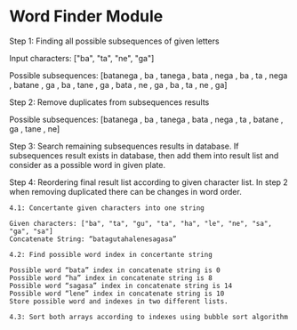 # Word Finder Module

Step 1: Finding all possible subsequences of given letters

Input characters: ["ba", "ta", "ne", "ga"]

Possible subsequences: [batanega , ba , tanega , bata , nega , ba , ta , nega , batane , ga , ba , tane , ga , bata , ne , ga , ba , ta , ne , ga]

Step 2: Remove duplicates from subsequences results

Possible subsequences: [batanega , ba , tanega , bata , nega , ta , batane , ga , tane , ne]

Step 3: Search remaining subsequences results in database. If subsequences result exists in database, then add them into result list and consider as a possible word in given plate.

Step 4: Reordering final result list according to given character list. In step 2 when removing duplicated there can be changes in word order. 
	
	4.1: Concertante given characters into one string
	
	Given characters: ["ba", "ta", "gu", "ta", "ha", "le", "ne", "sa", "ga", "sa"]
	Concatenate String: “batagutahalenesagasa”

	4.2: Find possible word index in concertante string

	Possible word “bata” index in concatenate string is 0
	Possible word “ha” index in concatenate string is 8
	Possible word “sagasa” index in concatenate string is 14	
	Possible word “lene” index in concatenate string is 10
	Store possible word and indexes in two different lists.
	
	4.3: Sort both arrays according to indexes using bubble sort algorithm
